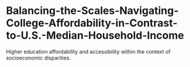 # Balancing-the-Scales-Navigating-College-Affordability-in-Contrast-to-U.S.-Median-Household-Income
Higher education  affordability and accessibility within the  context of socioeconomic disparities.
